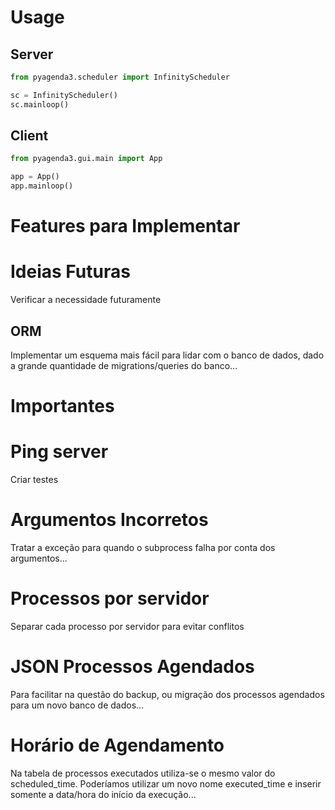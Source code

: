 # Usage

## Server
```python
from pyagenda3.scheduler import InfinityScheduler

sc = InfinityScheduler()
sc.mainloop()
```
## Client
```python
from pyagenda3.gui.main import App

app = App()
app.mainloop()
```

# Features para Implementar

# Ideias Futuras
Verificar a necessidade futuramente

## ORM

Implementar um esquema mais fácil para lidar com o banco de dados, dado a grande quantidade de migrations/queries do banco...

# Importantes
# Ping server

Criar testes

# Argumentos Incorretos

Tratar a exceção para quando o subprocess falha por conta dos argumentos...

# Processos por servidor

Separar cada processo por servidor para evitar conflitos

# JSON Processos Agendados

Para facilitar na questão do backup, ou migração dos processos agendados para um novo banco de dados...

# Horário de Agendamento

Na tabela de processos executados utiliza-se o mesmo valor do scheduled_time. Poderíamos utilizar um novo
nome executed_time e inserir somente a data/hora do início da execução...